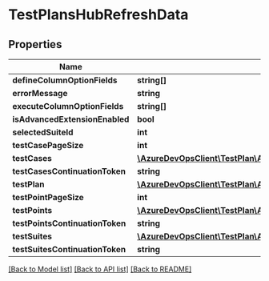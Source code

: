 # TestPlansHubRefreshData

## Properties
Name | Type | Description | Notes
------------ | ------------- | ------------- | -------------
**defineColumnOptionFields** | **string[]** |  | [optional] 
**errorMessage** | **string** |  | [optional] 
**executeColumnOptionFields** | **string[]** |  | [optional] 
**isAdvancedExtensionEnabled** | **bool** |  | [optional] 
**selectedSuiteId** | **int** |  | [optional] 
**testCasePageSize** | **int** |  | [optional] 
**testCases** | [**\AzureDevOpsClient\TestPlan\AzureDevOpsClient\TestPlan\Model\TestCase[]**](TestCase.md) |  | [optional] 
**testCasesContinuationToken** | **string** |  | [optional] 
**testPlan** | [**\AzureDevOpsClient\TestPlan\AzureDevOpsClient\TestPlan\Model\TestPlanDetailedReference**](TestPlanDetailedReference.md) |  | [optional] 
**testPointPageSize** | **int** |  | [optional] 
**testPoints** | [**\AzureDevOpsClient\TestPlan\AzureDevOpsClient\TestPlan\Model\TestPoint[]**](TestPoint.md) |  | [optional] 
**testPointsContinuationToken** | **string** |  | [optional] 
**testSuites** | [**\AzureDevOpsClient\TestPlan\AzureDevOpsClient\TestPlan\Model\TestSuite[]**](TestSuite.md) |  | [optional] 
**testSuitesContinuationToken** | **string** |  | [optional] 

[[Back to Model list]](../README.md#documentation-for-models) [[Back to API list]](../README.md#documentation-for-api-endpoints) [[Back to README]](../README.md)


